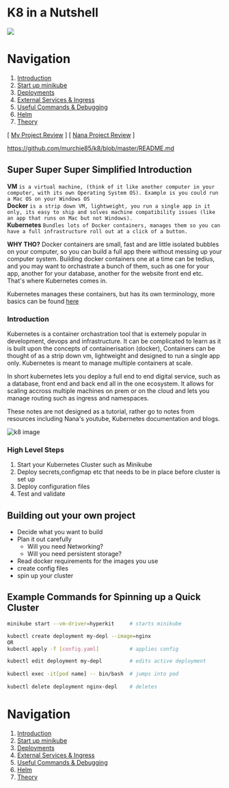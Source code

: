 # K8 in a Nutshell 
     
    
![](https://www.praqma.com/images/stories/kubernetes-sami.jpg)  


# Navigation
  
1. [Introduction](#Introduction)
2. [Start up minikube](chapters/minikube/README.md)   
3. [Deployments](chapters/deployments/README.md)
4. [External Services & Ingress](chapters/ingress/README.md)
5. [Useful Commands & Debugging](chapters/debug/README.md)
8. [Helm](#Helm)
9. [Theory](chapters/theory/README.md)

[ [My Project Review](#d) ]  [ [Nana Project Review](chapters/nana/README.md) ] 
  
https://github.com/murchie85/k8/blob/master/README.md
    

## Super Super Super Simplified  Introduction

**VM** `is a virtual machine, (think of it like another computer in your computer, with its own Operating System OS). Example is you could run a Mac OS on your Windows OS`      
**Docker** `is a strip down VM, lightweight, you run a single app in it only, its easy to ship and solves machine compatibility issues (like an app that runs on Mac but not Windows).`    
**Kubernetes** `Bundles lots of Docker containers, manages them so you can have a full infrastructure roll out at a click of a button.`         
  
**WHY THO?** Docker containers are small, fast and are little isolated bubbles on your computer, so you can build a full app there without messing up your computer system. Building docker containers one at a time can be tedius, and you may want to orchastrate a bunch of them, such as one for your app, another for your database, another for the website front end etc. That's where Kubernetes comes in.  
  
Kubernetes manages these containers, but has its own terminology, more basics can be found [here](https://kubernetes.io/docs/tutorials/kubernetes-basics/)  
 
    
### Introduction  

Kubernetes is a container orchastration tool that is extemely popular in development, devops and infrastructure. It can be complicated to learn as it is built upon the concepts of containerisation (docker), Containers can be thought of as a strip down vm, lightweight and designed to run a single app only. Kubernetes is meant to manage multiple containers at scale. 
  
In short kubernetes lets you deploy a full end to end digital service, such as a database, front end and back end all in the one ecosystem. It allows for scaling accross multiple machines on prem or on the cloud and lets you manage routing such as ingress and namespaces.   
  
These notes are not designed as a tutorial, rather go to notes from resources including Nana's youtube, Kubernetes documentation and blogs.   
  
![k8 image](https://39lxv6m650h1g391z2daj1l1-wpengine.netdna-ssl.com/assets/blog-kubernetes-og.jpg)

### High Level Steps
      
1. Start your Kubernetes Cluster such as Minikube 
2. Deploy secrets,configmap etc that needs to be in place before cluster is set up 
3. Deploy configuration files
4. Test and validate
    
## Building out your own project   
  

- Decide what you want to build
- Plan it out carefully
	- Will you need Networking?
	- Will you need persistent storage?
- Read docker requirements for the images you use
- create config files
- spin up your cluster  


## Example Commands for Spinning up a Quick Cluster

```sh
minikube start --vm-driver=hyperkit     # starts minikube

kubectl create deployment my-depl --image=nginx 
OR
kubectl apply -f [config.yaml]          # applies config 

kubectl edit deployment my-depl         # edits active deployment
  
kubectl exec -it[pod name] -- bin/bash  # jumps into pod
  
kubectl delete deployment nginx-depl    # deletes 

```
    
  
# Navigation
  
1. [Introduction](#Introduction)
2. [Start up minikube](chapters/minikube/README.md)   
3. [Deployments](chapters/deployments/README.md)
4. [External Services & Ingress](chapters/ingress/README.md)
5. [Useful Commands & Debugging](chapters/debug/README.md)
8. [Helm](#Helm)
9. [Theory](chapters/theory/README.md)










 